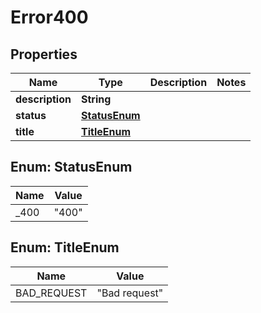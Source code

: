 
# Error400

## Properties
Name | Type | Description | Notes
------------ | ------------- | ------------- | -------------
**description** | **String** |  | 
**status** | [**StatusEnum**](#StatusEnum) |  | 
**title** | [**TitleEnum**](#TitleEnum) |  | 


<a name="StatusEnum"></a>
## Enum: StatusEnum
Name | Value
---- | -----
_400 | &quot;400&quot;


<a name="TitleEnum"></a>
## Enum: TitleEnum
Name | Value
---- | -----
BAD_REQUEST | &quot;Bad request&quot;




